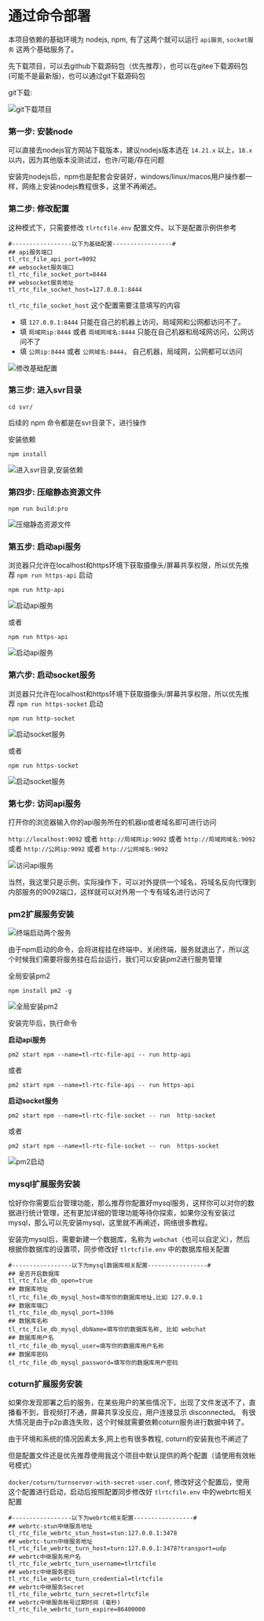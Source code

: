 # 通过命令部署

本项目依赖的基础环境为 nodejs, npm, 有了这两个就可以运行 `api服务`, `socket服务` 这两个基础服务了。

先下载项目，可以去github下载源码包（优先推荐），也可以在gitee下载源码包(可能不是最新版)，也可以通过git下载源码包

git下载: 

![git下载项目](https://qnproxy.iamtsm.cn/image-3.png "git下载项目") 

### 第一步: 安装node

可以直接去nodejs官方网站下载版本，建议nodejs版本选在 `14.21.x` 以上，`18.x` 以内，因为其他版本没测试过，也许/可能/存在问题

安装完nodejs后，npm也是配套会安装好，windows/linux/macos用户操作都一样，网络上安装nodejs教程很多，这里不再阐述。

### 第二步: 修改配置

这种模式下，只需要修改 `tlrtcfile.env` 配置文件。以下是配置示例供参考


```
#-----------------以下为基础配置-----------------#
## api服务端口
tl_rtc_file_api_port=9092
## websocket服务端口
tl_rtc_file_socket_port=8444
## websocket服务地址
tl_rtc_file_socket_host=127.0.0.1:8444
```

`tl_rtc_file_socket_host` 这个配置需要注意填写的内容

- 填 `127.0.0.1:8444` 只能在自己的机器上访问，局域网和公网都访问不了。
- 填 `局域网ip:8444` 或者 `局域网域名:8444` 只能在自己机器和局域网访问，公网访问不了
- 填 `公网ip:8444` 或者 `公网域名:8444`， 自己机器，局域网，公网都可以访问

![修改基础配置](https://qnproxy.iamtsm.cn/image-4.png "修改基础配置") 

### 第三步: 进入svr目录

```
cd svr/
```

后续的 npm 命令都是在svr目录下，进行操作


安装依赖

```
npm install
```

![进入svr目录,安装依赖](https://qnproxy.iamtsm.cn/image-2.png "图片") 

### 第四步: 压缩静态资源文件

```
npm run build:pro
```

![压缩静态资源文件](https://qnproxy.iamtsm.cn/image.png "压缩静态资源文件") 

### 第五步: 启动api服务

浏览器只允许在localhost和https环境下获取摄像头/屏幕共享权限，所以优先推荐 `npm run https-api` 启动

```
npm run http-api
```

![启动api服务](https://qnproxy.iamtsm.cn/image-5.png "启动api服务") 

或者

```
npm run https-api
```

![启动api服务](https://qnproxy.iamtsm.cn/image-6.png "启动api服务") 

### 第六步: 启动socket服务

浏览器只允许在localhost和https环境下获取摄像头/屏幕共享权限，所以优先推荐 `npm run https-socket` 启动

```
npm run http-socket
```

![启动socket服务](https://qnproxy.iamtsm.cn/image-7.png "启动socket服务") 

或者

```
npm run https-socket
```

![启动socket服务](https://qnproxy.iamtsm.cn/image-8.png "启动socket服务") 

### 第七步: 访问api服务

打开你的浏览器输入你的api服务所在的机器ip或者域名即可进行访问

`http://localhost:9092` 或者  `http://局域网ip:9092` 或者 `http://局域网域名:9092` 或者 `http://公网ip:9092` 或者 `http://公网域名:9092`

![访问api服务](https://qnproxy.iamtsm.cn/image-9.png "访问api服务") 

当然，我这里只是示例，实际操作下，可以对外提供一个域名，将域名反向代理到内部服务的9092端口，这样就可以对外用一个专有域名进行访问了

### pm2扩展服务安装

![终端启动两个服务](https://qnproxy.iamtsm.cn/image-10.png "终端启动两个服务") 

由于npm启动的命令，会将进程挂在终端中，关闭终端，服务就退出了，所以这个时候我们需要将服务挂在后台运行，我们可以安装pm2进行服务管理

全局安装pm2

```
npm install pm2 -g
```

![全局安装pm2](https://qnproxy.iamtsm.cn/image-11.png "全局安装pm2") 

安装完毕后，执行命令

**启动api服务**

```
pm2 start npm --name=tl-rtc-file-api -- run http-api
```

或者

```
pm2 start npm --name=tl-rtc-file-api -- run https-api
```

**启动socket服务**

```
pm2 start npm --name=tl-rtc-file-socket -- run  http-socket
```

或者

```
pm2 start npm --name=tl-rtc-file-socket -- run  https-socket
```

![pm2启动](https://qnproxy.iamtsm.cn/image-12.png "pm2启动") 

### mysql扩展服务安装

恰好你你需要后台管理功能，那么推荐你配置好mysql服务，这样你可以对你的数据进行统计管理，还有更加详细的管理功能等待你探索，如果你没有安装过mysql，那么可以先安装mysql，这里就不再阐述，网络很多教程。

安装完mysql后，需要新建一个数据库，名称为 `webchat`（也可以自定义），然后根据你数据库的设置项，同步修改好 `tlrtcfile.env` 中的数据库相关配置

```
#-----------------以下为mysql数据库相关配置-----------------#
## 是否开启数据库
tl_rtc_file_db_open=true
## 数据库地址
tl_rtc_file_db_mysql_host=填写你的数据库地址,比如 127.0.0.1
## 数据库端口
tl_rtc_file_db_mysql_port=3306
## 数据库名称
tl_rtc_file_db_mysql_dbName=填写你的数据库名称, 比如 webchat
## 数据库用户名
tl_rtc_file_db_mysql_user=填写你的数据库用户名称
## 数据库密码
tl_rtc_file_db_mysql_password=填写你的数据库用户密码
```

### coturn扩展服务安装

如果你发现部署之后的服务，在某些用户的某些情况下，出现了文件发送不了，直播看不到，音视频打不通，屏幕共享没反应，用户连接显示 disconnected。
有很大情况是由于p2p直连失败，这个时候就需要依赖coturn服务进行数据中转了。

由于环境和系统的情况因素太多,网上也有很多教程, coturn的安装我也不阐述了

但是配置文件还是优先推荐使用我这个项目中默认提供的两个配置（请使用有效帐号模式）

`docker/coturn/turnserver-with-secret-user.conf`, 修改好这个配置后，使用这个配置进行启动，启动后按照配置同步修改好 `tlrtcfile.env` 中的webrtc相关配置

```
#-----------------以下为webrtc相关配置-----------------#
## webrtc-stun中继服务地址
tl_rtc_file_webrtc_stun_host=stun:127.0.0.1:3478
## webrtc-turn中继服务地址
tl_rtc_file_webrtc_turn_host=turn:127.0.0.1:3478?transport=udp
## webrtc中继服务用户名
tl_rtc_file_webrtc_turn_username=tlrtcfile
## webrtc中继服务密码
tl_rtc_file_webrtc_turn_credential=tlrtcfile
## webrtc中继服务Secret
tl_rtc_file_webrtc_turn_secret=tlrtcfile
## webrtc中继服务帐号过期时间 (毫秒)
tl_rtc_file_webrtc_turn_expire=86400000
```